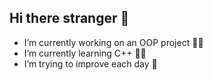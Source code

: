 ## Hi there stranger 👋
- I’m currently working on an OOP project 🧑‍💻
- I’m currently learning C++ 🧑‍🏫
- I’m trying to improve each day 🏃
